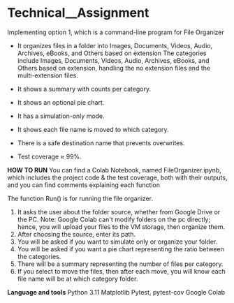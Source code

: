 # Technical__Assignment
Implementing option 1, which is a command-line program for File Organizer

- It organizes files in a folder into Images, Documents, Videos, Audio, Archives, eBooks, and Others based on extension
The categories include Images, Documents, Videos, Audio, Archives, eBooks, and Others based on extension, handling the no extension files and the multi-extension files.

- It shows a summary with counts per category.
- It shows an optional pie chart.
- It has a simulation-only mode.
- It shows each file name is moved to which category.
- There is a safe destination name that prevents overwrites.
- Test coverage ≈ 99%.




**HOW TO RUN**
You can find a Colab Notebook, named FileOrganizer.ipynb, which includes the project code & the test coverage, both with their outputs, and you can find comments explaining each function

The function Run() is for running the file organizer.
1) It asks the user about the folder source, whether from Google Drive or the PC.
Note: Google Colab can't modify folders on the pc directly; hence, you will upload your files to the VM storage, then organize them.
2) After choosing the source, enter its path.
3) You will be asked if you want to simulate only or organize your folder.
4) You will be asked if you want a pie chart representing the ratio between the categories.
5) There will be a summary representing the number of files per category.
6) If you select to move the files, then after each move, you will know each file name will be at which category folder.


**Language and tools**
Python 3.11
Matplotlib
Pytest, pytest-cov
Google Colab
